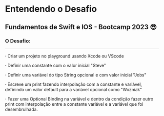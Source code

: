 # Entendendo o Desafio #
 
## Fundamentos de Swift e IOS - Bootcamp 2023 😎

### O Desafio:

<hr>

· Criar um projeto no playground usando Xcode ou VScode

· Definir uma constante com o valor inicial "Steve"

· Definir uma variável do tipo String opcional e com valor inicial "Jobs"

· Escreve um print fazendo interpolação com a constante e variável, definindo um valor default para a variável opcional como "Wozniak"

· Fazer uma Optional Binding na variável e dentro da condição fazer outro print com interpolação entre a constante variável e a variável que foi desembrulhada.
